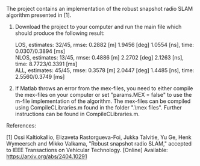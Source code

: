 The project contains an implementation of the robust snapshot radio SLAM algorithm presented in [1].

1. Download the project to your computer and run the main file which should produce the following result:

   LOS, estimates: 32/45, rmse: 0.2882 [m] 1.9456 [deg] 1.0554 [ns], time: 0.0307/0.3894 [ms] <br />
   NLOS, estimates: 13/45, rmse: 0.4886 [m] 2.2702 [deg] 2.1263 [ns], time: 8.7723/0.3391 [ms] <br />
   ALL, estimates: 45/45, rmse: 0.3578 [m] 2.0447 [deg] 1.4485 [ns], time: 2.5560/0.3749 [ms]

3. If Matlab throws an error from the mex-files, you need to either compile the mex-files on your computer or set "params.MEX = false" to use the m-file implementation of the algorithm. The mex-files can be compiled using CompileCLibraries.m found in the folder ".\mex files". Further instructions can be found in CompileCLibraries.m.     

References:

[1] Ossi Kaltiokallio, Elizaveta Rastorgueva-Foi, Jukka Talvitie, Yu Ge, Henk Wymeersch and Mikko Valkama, "Robust snapshot radio SLAM," accepted to IEEE Transactions on Vehicular Technology. [Online] Available: https://arxiv.org/abs/2404.10291
